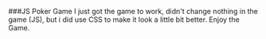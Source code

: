 ###JS Poker Game
  I just got the game to work, didn't change nothing in the game (JS), but i did
  use CSS to make it look a little bit better.
  Enjoy the Game.
